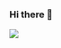 ### Hi there 👋

<img src="https://github-readme-stats.vercel.app/api?username=xiejun-net&show_icons=true&text_color=24292e&bg_color=ffffff&hide_title=true">
